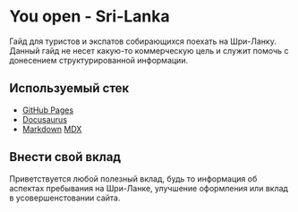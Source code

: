 # You open - Sri-Lanka

Гайд для туристов и экспатов собирающихся поехать на Шри-Ланку.
Данный гайд не несет какую-то коммерческую цель и служит помочь с донесением структурированной информации.

## Используемый стек

- [GitHub Pages](https://pages.github.com/)
- [Docusaurus](https://docusaurus.io/)
- [Markdown](https://www.markdownguide.org/) [MDX](https://mdxjs.com/)

## Внести свой вклад

Приветствуется любой полезный вклад, будь то информация об аспектах пребывания на Шри-Ланке, улучшение оформления или вклад в усовершенстовании сайта.
